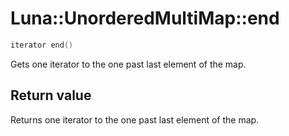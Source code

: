 # Luna::UnorderedMultiMap::end

```c++
iterator end()
```

Gets one iterator to the one past last element of the map. 



## Return value
Returns one iterator to the one past last element of the map. 

